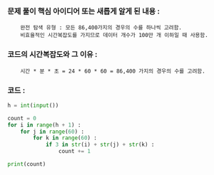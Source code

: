 ### 문제 풀이 핵심 아이디어 또는 새롭게 알게 된 내용 :
        완전 탐색 유형 : 모든 86,400가지의 경우의 수를 하나씩 고려함.
        비효율적인 시간복잡도를 가지므로 데이터 개수가 100만 개 이하일 때 사용함.

### 코드의 시간복잡도와 그 이유 :
        시간 * 분 * 초 = 24 * 60 * 60 = 86,400 가지의 경우의 수를 고려함.

### 코드 :
```python
h = int(input())

count = 0
for i in range(h + 1) :
    for j in range(60) :
        for k in range(60) :
            if 3 in str(i) + str(j) + str(k) :
                count += 1

print(count)
```
